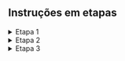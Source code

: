 
## Instruções em etapas

<details> 
<summary>Etapa 1</summary>

</br>
 Plano de Ação: Sistema de Bilheteria para Cassino
 
1. Alta Confiabilidade
Microsserviços com NestJS: A arquitetura em microsserviços permite isolar funcionalidades críticas, como venda de ingressos e gerenciamento de lotação. Isso garante que falhas em um serviço não afetem o sistema como um todo.

Replica Set em MongoDB: Utilização de réplicas de banco de dados para garantir que o sistema continue funcionando mesmo em caso de falhas. Réplicas asseguram que os dados estejam sempre disponíveis e que não haja interrupção nas operações.

Circuit Breaker e Retry: Implementação do padrão Circuit Breaker para isolar falhas e evitar sobrecarga nos serviços. Tentativas automáticas de reconexão garantem que o sistema recupere de falhas temporárias sem interrupções perceptíveis.

2. Escalabilidade
Auto-Scaling com Kubernetes: O uso de Kubernetes para orquestração de microsserviços permite escalabilidade horizontal automática. Durante picos de demanda, novas instâncias dos serviços são criadas para lidar com o aumento de tráfego, assegurando que o sistema mantenha o desempenho.

Mensageria com RabbitMQ/Kafka: Utilização de filas de mensagens para balancear a carga entre microsserviços e processar grandes volumes de transações de forma assíncrona, garantindo que o sistema possa lidar com picos sem perder desempenho.

3. Consistência de Dados
Transações ACID em MongoDB: Utilização de transações ACID para garantir que todas as operações de venda de ingressos sejam consistentes e livres de duplicações. Isso assegura que os ingressos vendidos sejam contabilizados corretamente.

4. Utilização de Websocket para atualizaão em tempo real, ou inscrição de eventos no formato pubsub

Padrão Sagas: Implementação do padrão Sagas para transações distribuídas, garantindo que, em caso de falha, as operações sejam compensadas e o sistema mantenha a consistência dos dados.
</details>



<details>
  <summary> Etapa 2 </summary>

 ###  Como startar a aplicação 
 
  1. Fazer o download do projeto https://github.com/alan-10/bilheteria
 
  2. Abrir o arquivo bilheteria
    
  3. executar o comando `docker compose up --build`
  este comando irá levantar a api junto com o banco de dados.
  4. Acessar no seu navegador http://localhost:3000/api, 
  irá abrir a documentação swagger que da acesso a api,
  nesta documentação tem um CRUD completo que implementa a lóciga de criação a deleção de (EVENTOS e TICKETS)

  5. Para ter acesso aos endpoints terá que efetuar o login e pegar o token e autenticar no swagger, video abaixo mostrando os passos

     Login de autenticação
     
      username: admin

      password: admin
     

https://github.com/user-attachments/assets/d6a5826f-7bc7-4648-af99-baef5363dee2

6. Pronto!, agora poderá utilizar todas as rotas

 ###  O que foi utilizado e realizado

 - Foi utilizado  Jestjs com  Mongodb, docker para conteinerizar a aplicação, 
 - Foi adicionado autenticação de login com retorno de jsonwebtoken, 
 - Foi adicionado validação dos campos com o class-validator do JestJs
 - Foi adicionado proteção das rotas com o auth.guard
 - Foi adicionado documentação swagger com o @nestjs/swagger 
 - Foi implementado testes unitários nos services o modulo de eventos e de ingressos 


</details>


<details>
 <summary>  Etapa 3 </summary>

 <details>
  <summary>No Código </summary>


```


import { Injectable, NotFoundException, BadRequestException } from '@nestjs/common';
import { InjectModel } from '@nestjs/mongoose';
import { Model, ClientSession } from 'mongoose';
import { Product } from './product.model';
import { CreateProductDto, UpdateProductDto } from './dto/product.dto';

@Injectable()
export class ProductService {
  constructor(@InjectModel('Product') private readonly productModel: Model<Product>) {}

  async createProduct(createProductDto: CreateProductDto): Promise<string> {
    const { title, description, price, category } = createProductDto;

    if (!title || !price) {
      throw new BadRequestException('Title and Price are required');
    }

    const session: ClientSession = await this.productModel.db.startSession();
    session.startTransaction();

    try {
      const newProduct = new this.productModel({
        title,
        description,
        price,
        category,
      });

      const result = await newProduct.save({ session });
      await session.commitTransaction();
      return result.id as string;
    } catch (error) {
      await session.abortTransaction();
      throw new BadRequestException('Failed to create product');
    } finally {
      session.endSession();
    }
  }

  async getProducts(filters?: any): Promise<Product[]> {
    const { category, minPrice, maxPrice } = filters || {};
    const query = this.productModel.find();

    if (category) {
      query.where('category').equals(category);
    }

    if (minPrice !== undefined) {
      query.where('price').gte(minPrice);
    }

    if (maxPrice !== undefined) {
      query.where('price').lte(maxPrice);
    }

    const products = await query.select('title description price category').exec();

    if (products.length === 0) {
      throw new NotFoundException('No products found with the given criteria');
    }

    return products;
  }

  async getProduct(productId: string): Promise<Product> {
    const product = await this.findProduct(productId);
    return product;
  }

  async updateProduct(productId: string, updateProductDto: UpdateProductDto): Promise<void> {
    const { title, description, price, category } = updateProductDto;

    const session: ClientSession = await this.productModel.db.startSession();
    session.startTransaction();

    try {
      const updatedProduct = await this.findProduct(productId, session);
      if (title) updatedProduct.title = title;
      if (description) updatedProduct.description = description;
      if (price) updatedProduct.price = price;
      if (category) updatedProduct.category = category;

      await updatedProduct.save({ session });
      await session.commitTransaction();
    } catch (error) {
      await session.abortTransaction();
      throw new BadRequestException('Failed to update product');
    } finally {
      session.endSession();
    }
  }

  async deleteProduct(productId: string): Promise<void> {
    const session: ClientSession = await this.productModel.db.startSession();
    session.startTransaction();

    try {
      const result = await this.productModel.deleteOne({ _id: productId }, { session }).exec();
      if (result.deletedCount === 0) {
        throw new NotFoundException('Could not find product.');
      }
      await session.commitTransaction();
    } catch (error) {
      await session.abortTransaction();
      throw new BadRequestException('Failed to delete product');
    } finally {
      session.endSession();
    }
  }

  private async findProduct(id: string, session?: ClientSession): Promise<Product> {
    let product;
    try {
      product = await this.productModel.findById(id).session(session).exec();
    } catch (error) {
      throw new NotFoundException('Could not find product.');
    }
    if (!product) {
      throw new NotFoundException('Could not find product.');
    }
    return product;
  }
}



```

 </details> 

1 - No método getProducts e findProduct pode adicionar a captura de exceções para tratar possíveis erros ao consultar produtos.
 
2 - No método getProducts esta verifivando o if com undefined, é uma melhor abordagem verificar se tem o filtro e se tiver aplicar, pois a comparação com negativos é uma melhor pratica na programação defensiva/early return, parar o fluxo caso uma condição não seja satisfeita.

3 - Observação: No método findProduct, a sessão é opcional. Se a leitura do produto for realizada fora do contexto de uma transação ativa (onde a sessão é passada), pode haver inconsistências se outros processos estiverem modificando os dados ao mesmo tempo.
 
 
</details>
